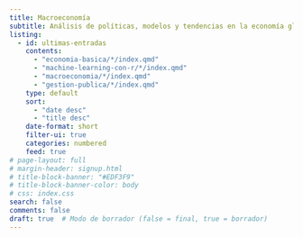```yaml
---
title: Macroeconomía
subtitle: Análisis de políticas, modelos y tendencias en la economía global.
listing:
  - id: ultimas-entradas
    contents: 
      - "economia-basica/*/index.qmd"
      - "machine-learning-con-r/*/index.qmd"
      - "macroeconomia/*/index.qmd"
      - "gestion-publica/*/index.qmd"
    type: default
    sort: 
      - "date desc"
      - "title desc"
    date-format: short
    filter-ui: true
    categories: numbered
    feed: true
# page-layout: full
# margin-header: signup.html
# title-block-banner: "#EDF3F9"
# title-block-banner-color: body
# css: index.css
search: false
comments: false
draft: true  # Modo de borrador (false = final, true = borrador)
---
```

